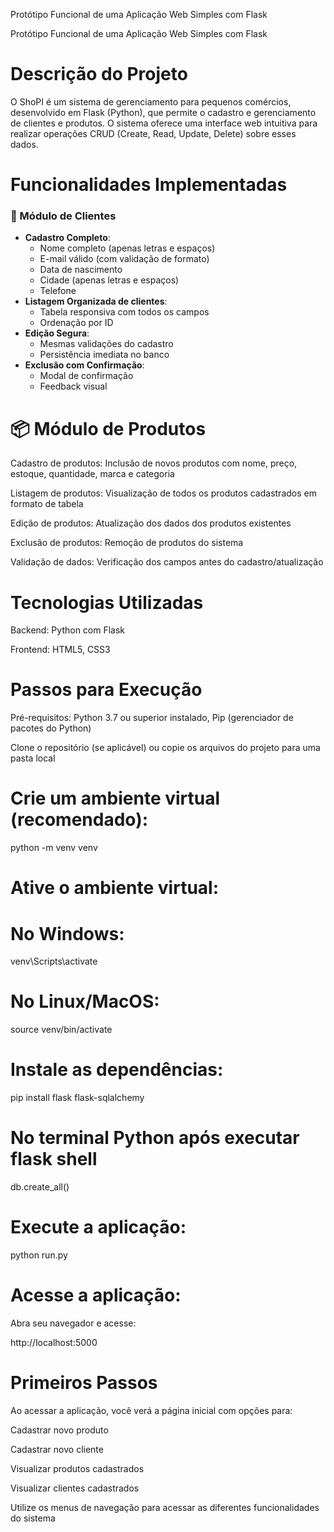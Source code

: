 Protótipo Funcional de uma Aplicação Web Simples com Flask

Protótipo Funcional de uma Aplicação Web Simples com Flask

# Descrição do Projeto
O ShoPI é um sistema de gerenciamento para pequenos comércios, desenvolvido em Flask (Python), que permite o cadastro e gerenciamento de clientes e produtos. O sistema oferece uma interface web intuitiva para realizar operações CRUD (Create, Read, Update, Delete) sobre esses dados.

# Funcionalidades Implementadas

### 👥 Módulo de Clientes
- **Cadastro Completo**:
  - Nome completo (apenas letras e espaços)
  - E-mail válido (com validação de formato)
  - Data de nascimento
  - Cidade (apenas letras e espaços)
  - Telefone
- **Listagem Organizada de clientes**:
  - Tabela responsiva com todos os campos
  - Ordenação por ID
- **Edição Segura**:
  - Mesmas validações do cadastro
  - Persistência imediata no banco
- **Exclusão com Confirmação**:
  - Modal de confirmação
  - Feedback visual

# 📦 Módulo de Produtos
Cadastro de produtos: Inclusão de novos produtos com nome, preço, estoque, quantidade, marca e categoria

Listagem de produtos: Visualização de todos os produtos cadastrados em formato de tabela

Edição de produtos: Atualização dos dados dos produtos existentes

Exclusão de produtos: Remoção de produtos do sistema

Validação de dados: Verificação dos campos antes do cadastro/atualização

# Tecnologias Utilizadas
Backend: Python com Flask

Frontend: HTML5, CSS3

# Passos para Execução

Pré-requisitos:
Python 3.7 ou superior instalado, Pip (gerenciador de pacotes do Python)

Clone o repositório (se aplicável) ou copie os arquivos do projeto para uma pasta local

# Crie um ambiente virtual (recomendado):

python -m venv venv

# Ative o ambiente virtual:

# No Windows:

venv\Scripts\activate

# No Linux/MacOS:

source venv/bin/activate

# Instale as dependências:

pip install flask flask-sqlalchemy

# No terminal Python após executar flask shell
db.create_all()

# Execute a aplicação:

python run.py

# Acesse a aplicação:
Abra seu navegador e acesse:

http://localhost:5000

# Primeiros Passos
Ao acessar a aplicação, você verá a página inicial com opções para:

Cadastrar novo produto

Cadastrar novo cliente

Visualizar produtos cadastrados

Visualizar clientes cadastrados

Utilize os menus de navegação para acessar as diferentes funcionalidades do sistema
